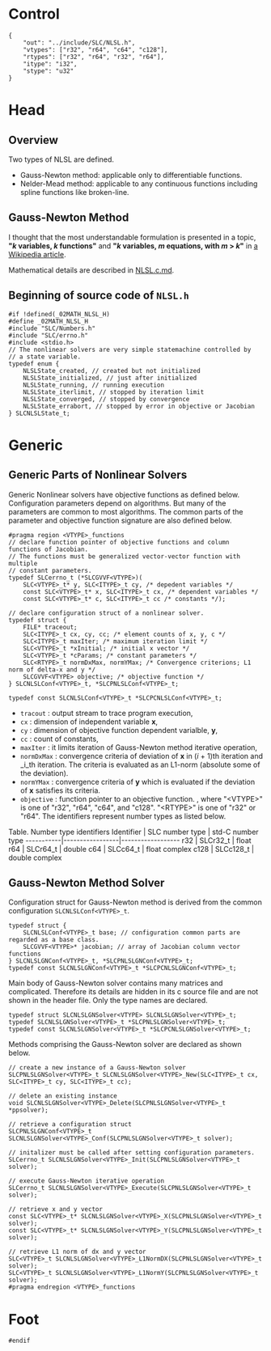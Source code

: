 # Control
```
{
    "out": "../include/SLC/NLSL.h",
    "vtypes": ["r32", "r64", "c64", "c128"],
    "rtypes": ["r32", "r64", "r32", "r64"],
    "itype": "i32",
    "stype": "u32"
}
```
# Head
## Overview
Two types of NLSL are defined.
* Gauss-Newton method: applicable only to differentiable functions.
* Nelder-Mead method: applicable to any continuous functions including spline functions like broken-line.

## Gauss-Newton Method
I thought that the most understandable formulation is presented in a topic,
**"_k_ variables, _k_ functions"** and
**"_k_ variables, _m_ equations, with _m_&nbsp;&gt;&nbsp;_k_"** in
[a Wikipedia article](https://en.wikipedia.org/wiki/Newton%27s_method).

Mathematical details are described in [NLSL.c.md](NLSL.c.md).

## Beginning of source code of `NLSL.h`
```
#if !defined(_02MATH_NLSL_H)
#define _02MATH_NLSL_H
#include "SLC/Numbers.h"
#include "SLC/errno.h"
#include <stdio.h>
// The nonlinear solvers are very simple statemachine controlled by
// a state variable.
typedef enum {
    NLSLState_created, // created but not initialized
    NLSLState_initialized, // just after initialized
    NLSLState_running, // running execution
    NLSLState_iterlimit, // stopped by iteration limit
    NLSLState_converged, // stopped by convergence
    NLSLState_errabort, // stopped by error in objective or Jacobian
} SLCNLSLState_t;
```
# Generic
## Generic Parts of Nonlinear Solvers
Generic Nonlinear solvers have objective functions as defined below.
Configuration parameters depend on algorithms. But many of the parameters are common to most algorithms.
The common parts of the parameter and objective function signature are also defined below.
```
#pragma region <VTYPE>_functions
// declare function pointer of objective functions and column functions of Jacobian.
// The functions must be generalized vector-vector function with multiple
// constant parameters.
typedef SLCerrno_t (*SLCGVVF<VTYPE>)(
    SLC<VTYPE>_t* y, SLC<ITYPE>_t cy, /* depedent variables */
    const SLC<VTYPE>_t* x, SLC<ITYPE>_t cx, /* dependent variables */
    const SLC<VTYPE>_t* c, SLC<ITYPE>_t cc /* constants */);

// declare configuration struct of a nonlinear solver.
typedef struct {
    FILE* traceout;
    SLC<ITYPE>_t cx, cy, cc; /* element counts of x, y, c */
    SLC<ITYPE>_t maxIter; /* maximum iteration limit */
    SLC<VTYPE>_t *xInitial; /* initial x vector */
    SLC<VTYPE>_t *cParams; /* constant parameters */
    SLC<RTYPE>_t normDxMax, normYMax; /* Convergence criterions; L1 norm of delta-x and y */
    SLCGVVF<VTYPE> objective; /* objective function */
} SLCNLSLConf<VTYPE>_t, *SLCPNLSLConf<VTYPE>_t;

typedef const SLCNLSLConf<VTYPE>_t *SLCPCNLSLConf<VTYPE>_t;
```
* `tracout` : output stream to trace program execution,
* `cx` : dimension of independent variable __x__,
* `cy` : dimension of objective function dependent varialble, __y__,
* `cc` : count of constants,
* `maxIter` : it limits iteration of Gauss-Newton method iterative operation,
* `normDxMax` : convergence criteria of deviation of __x__ in (_i_ + 1)th iteration and _i_th iteration.
The criteria is evaluated as an L1-norm (absolute some of the deviation).
* `normYMax` : convergence criteria of __y__ which is evaluated if the deviation of __x__ satisfies its criteria.
* `objective` : function pointer to an objective function.
, where "&lt;VTYPE&gt;" is one of "r32", "r64", "c64", and "c128". "&lt;RTYPE&gt;" is one of "r32" or "r64".
The identifiers represent number types as listed below.

Table. Number type identifiers
Identifier | SLC number type | std-C number type
-----------|-----------------|------------------
r32        | SLCr32_t       | float
r64        | SLCr64_t       | double
c64        | SLCc64_t       | float complex
c128       | SLCc128_t      | double complex
<br/>
## Gauss-Newton Method Solver
Configuration struct for Gauss-Newton method is derived from the common configuration
`SLCNLSLConf<VTYPE>_t`.
```
typedef struct {
    SLCNLSLConf<VTYPE>_t base; // configuration common parts are regarded as a base class.
    SLCGVVF<VTYPE>* jacobian; // array of Jacobian column vector functions
} SLCNLSLGNConf<VTYPE>_t, *SLCPNLSLGNConf<VTYPE>_t;
typedef const SLCNLSLGNConf<VTYPE>_t *SLCPCNLSLGNConf<VTYPE>_t;
```
Main body of Gauss-Newton solver contains many matrices and complicated.
Therefore its details are hidden in its c source file and are not shown in the
header file. Only the type names are declared.
```
typedef struct SLCNLSLGNSolver<VTYPE> SLCNLSLGNSolver<VTYPE>_t;
typedef SLCNLSLGNSolver<VTYPE>_t *SLCPNLSLGNSolver<VTYPE>_t;
typedef const SLCNLSLGNSolver<VTYPE>_t *SLCPCNLSLGNSolver<VTYPE>_t;
```
Methods comprising the Gauss-Newton solver are declared as shown below.
```
// create a new instance of a Gauss-Newton solver
SLCPNLSLGNSolver<VTYPE>_t SLCNLSLGNSolver<VTYPE>_New(SLC<ITYPE>_t cx, SLC<ITYPE>_t cy, SLC<ITYPE>_t cc);

// delete an existing instance
void SLCNLSLGNSolver<VTYPE>_Delete(SLCPNLSLGNSolver<VTYPE>_t *ppsolver);

// retrieve a configuration struct
SLCPNLSLGNConf<VTYPE>_t SLCNLSLGNSolver<VTYPE>_Conf(SLCPNLSLGNSolver<VTYPE>_t solver);

// initalizer must be called after setting configuration parameters.
SLCerrno_t SLCNLSLGNSolver<VTYPE>_Init(SLCPNLSLGNSolver<VTYPE>_t solver);

// execute Gauss-Newton iterative operation
SLCerrno_t SLCNLSLGNSolver<VTYPE>_Execute(SLCPNLSLGNSolver<VTYPE>_t solver);

// retrieve x and y vector
const SLC<VTYPE>_t* SLCNLSLGNSolver<VTYPE>_X(SLCPNLSLGNSolver<VTYPE>_t solver);
const SLC<VTYPE>_t* SLCNLSLGNSolver<VTYPE>_Y(SLCPNLSLGNSolver<VTYPE>_t solver);

// retrieve L1 norm of dx and y vector
SLC<VTYPE>_t SLCNLSLGNSolver<VTYPE>_L1NormDX(SLCPNLSLGNSolver<VTYPE>_t solver);
SLC<VTYPE>_t SLCNLSLGNSolver<VTYPE>_L1NormY(SLCPNLSLGNSolver<VTYPE>_t solver);
#pragma endregion <VTYPE>_functions
```
# Foot
```
#endif
```
